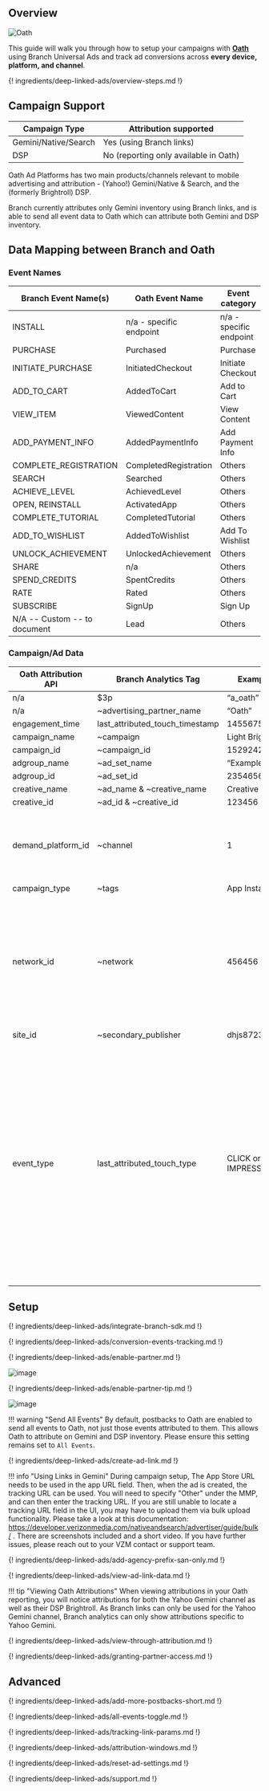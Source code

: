 ## Overview

![Oath](https://cdn.branch.io/branch-assets/ad-partner-manager/386574786681131050/oath-1544044998484.png)

This guide will walk you through how to setup your campaigns with **[Oath](https://gemini.yahoo.com/advertiser/home)** using Branch Universal Ads and track ad conversions across **every device, platform, and channel**.

{! ingredients/deep-linked-ads/overview-steps.md !}

## Campaign Support

| **Campaign Type** | **Attribution supported** |
| - | - |
| Gemini/Native/Search | Yes (using Branch links) |
| DSP | No (reporting only available in Oath) |

Oath Ad Platforms has two main products/channels relevant to mobile advertising and attribution - (Yahoo!) Gemini/Native & Search, and the (formerly Brightroll) DSP.

Branch currently attributes only Gemini inventory using Branch links, and is able to send all event data to Oath which can attribute both Gemini and DSP inventory.

## Data Mapping between Branch and Oath

### Event Names

|Branch Event Name(s)|Oath Event Name|Event category|
|--- |--- |--- |
|INSTALL|n/a - specific endpoint|n/a - specific endpoint|
|PURCHASE|Purchased|Purchase|
|INITIATE_PURCHASE|InitiatedCheckout|Initiate Checkout|
|ADD_TO_CART|AddedToCart|Add to Cart|
|VIEW_ITEM|ViewedContent|View Content|
|ADD_PAYMENT_INFO|AddedPaymentInfo|Add Payment Info|
|COMPLETE_REGISTRATION|CompletedRegistration|Others|
|SEARCH|Searched|Others|
|ACHIEVE_LEVEL|AchievedLevel|Others|
|OPEN, REINSTALL|ActivatedApp|Others|
|COMPLETE_TUTORIAL|CompletedTutorial|Others|
|ADD_TO_WISHLIST|AddedToWishlist|Add To Wishlist|
|UNLOCK_ACHIEVEMENT|UnlockedAchievement|Others|
|SHARE|n/a|Others|
|SPEND_CREDITS|SpentCredits|Others|
|RATE|Rated|Others|
|SUBSCRIBE|SignUp|Sign Up|
|N/A -- Custom -- to document|Lead|Others|

### Campaign/Ad Data

|Oath Attribution API|Branch Analytics Tag|Example Value|Notes|
|--- |--- |--- |--- |
|n/a|$3p|“a_oath”||
|n/a|~advertising_partner_name|“Oath”||
|engagement_time|last_attributed_touch_timestamp|1455675372963||
|campaign_name|~campaign|Light Bright Launch||
|campaign_id|~campaign_id|15292426||
|adgroup_name|~ad_set_name|“Example name”||
|adgroup_id|~ad_set_id|235465654654||
|creative_name|~ad_name & ~creative_name|Creative name||
|creative_id|~ad_id & ~creative_id|123456||
|demand_platform_id|~channel|1|Note that 1 is for Native Ad Platform (O&O), 2 is for Verizon Media DSP.|
|campaign_type|~tags|App Install||
|network_id|~network|456456|ID to identify Native Ad Platform to 3P Data Providers. Least important of the IDs as it doesn’t necessarily change.|
|site_id|~secondary_publisher|dhjs8723tgajshd23a||
|event_type|last_attributed_touch_type|CLICK or IMPRESSION|For Oath this can be 100: Impression, 200: Click or 300: App Install. NOTE: We will not store or attribute to 300 response. It is only for in-app events that have had an install in 6 months of click and click timestamp is not supported.|

## Setup

{! ingredients/deep-linked-ads/integrate-branch-sdk.md !}

{! ingredients/deep-linked-ads/conversion-events-tracking.md !}

{! ingredients/deep-linked-ads/enable-partner.md !}

![image](/_assets/img/pages/deep-linked-ads/oath/oath-enable.png)

{! ingredients/deep-linked-ads/enable-partner-tip.md !}

![image](/_assets/img/pages/deep-linked-ads/oath/oath-postbacks.png)

!!! warning "Send All Events"
	By default, postbacks to Oath are enabled to send all events to Oath, not just those events attributed to them. This allows Oath to attribute on Gemini and DSP inventory. Please ensure this setting remains set to `All Events`.

{! ingredients/deep-linked-ads/create-ad-link.md !}

!!! info "Using Links in Gemini"
	During campaign setup, The App Store URL needs to be used in the app URL field. Then, when the ad is created, the tracking URL can be used. You will need to specify "Other" under the MMP, and can then enter the tracking URL.
	If you are still unable to locate a tracking URL field in the UI, you may have to upload them via bulk upload functionality. Please take a look at this documentation:  https://developer.verizonmedia.com/nativeandsearch/advertiser/guide/bulk/ . There are screenshots included and a short video. If you have further issues, please reach out to your VZM contact or support team.

{! ingredients/deep-linked-ads/add-agency-prefix-san-only.md !}

{! ingredients/deep-linked-ads/view-ad-link-data.md !}

!!! tip "Viewing Oath Attributions"
	When viewing attributions in your Oath reporting, you will notice attributions for both the Yahoo Gemini channel as well as their DSP Brightroll.  As Branch links can only be used for the Yahoo Gemini channel, Branch analytics can only show attributions specific to Yahoo Gemini.

{! ingredients/deep-linked-ads/view-through-attribution.md !}

{! ingredients/deep-linked-ads/granting-partner-access.md !}

## Advanced

{! ingredients/deep-linked-ads/add-more-postbacks-short.md !}

{! ingredients/deep-linked-ads/all-events-toggle.md !}

{! ingredients/deep-linked-ads/tracking-link-params.md !}

{! ingredients/deep-linked-ads/attribution-windows.md !}

{! ingredients/deep-linked-ads/reset-ad-settings.md !}

{! ingredients/deep-linked-ads/support.md !}
